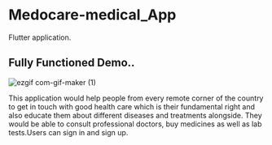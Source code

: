 
# Medocare-medical_App

Flutter application.

## Fully Functioned Demo..


![ezgif com-gif-maker (1)](https://user-images.githubusercontent.com/46902445/118450623-04a2bb00-b712-11eb-93a0-f69886b71d8a.gif)



This application would help people from every remote corner of the country to get in touch with good health care which is their fundamental right and also educate them about different diseases and treatments alongside. They would be able to consult professional doctors, buy medicines as well as lab tests.Users can sign in and sign up.
